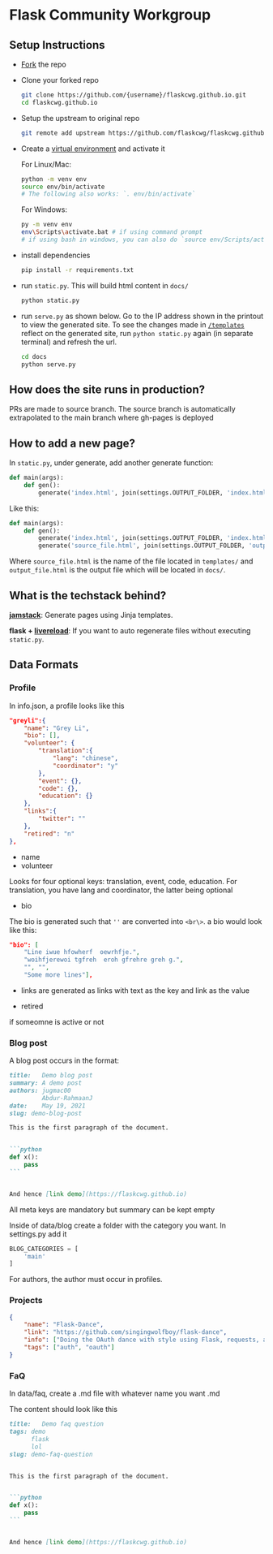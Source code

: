 # Flask Community Workgroup

## Setup Instructions

* [Fork](https://github.com/flaskcwg/flaskcwg.github.io/fork) the repo
* Clone your forked repo

    ```bash
    git clone https://github.com/{username}/flaskcwg.github.io.git
    cd flaskcwg.github.io
    ```

* Setup the upstream to original repo

    ```bash
    git remote add upstream https://github.com/flaskcwg/flaskcwg.github.io.git
    ```

* Create a [virtual environment](https://docs.python.org/3/tutorial/venv.html) and activate it

    For Linux/Mac:

    ```bash
    python -m venv env
    source env/bin/activate 
    # The following also works: `. env/bin/activate` 
    ```

    For Windows:

    ```bash
    py -m venv env
    env\Scripts\activate.bat # if using command prompt
    # if using bash in windows, you can also do `source env/Scripts/activate`
    ```

* install dependencies

    ```bash
    pip install -r requirements.txt
    ```

* run `static.py`. This will build html content in `docs/`

    ```bash
    python static.py
    ```

* run `serve.py` as shown below. Go to the IP address shown in the printout to view the generated site. To see the changes made in [`/templates`](/templates) reflect on the generated site, run `python static.py` again (in separate terminal) and refresh the url.

    ```bash
    cd docs
    python serve.py
    ```

## How does the site runs in production?

PRs are made to source branch. The source branch is automatically extrapolated to the main branch where gh-pages is deployed

## How to add a new page?

In `static.py`, under generate, add another generate function:

```python
def main(args):
    def gen():
        generate('index.html', join(settings.OUTPUT_FOLDER, 'index.html'), **context)
```

Like this:

```python
def main(args):
    def gen():
        generate('index.html', join(settings.OUTPUT_FOLDER, 'index.html'), **context)
        generate('source_file.html', join(settings.OUTPUT_FOLDER, 'output_file.html'), **context)
```

Where `source_file.html` is the name of the file located in `templates/` and `output_file.html` is the output file which will be located in `docs/`.

## What is the techstack behind?

**[jamstack](https://pypi.org/project/jamstack)**: Generate pages using Jinja templates.

**flask + [livereload](https://pypi.org/project/livereload/)**: If you want to auto regenerate files without executing `static.py`.


## Data Formats


### Profile

In info.json, a profile looks like this

```json
"greyli":{
    "name": "Grey Li",
    "bio": [],
    "volunteer": {
        "translation":{
            "lang": "chinese",
            "coordinator": "y"
        },
        "event": {},
        "code": {},
        "education": {}
    },
    "links":{
        "twitter": ""
    },
    "retired": "n"
},
```


- name
- volunteer

Looks for four optional keys: translation, event, code, education.
For translation, you have lang and coordinator, the latter being optional

- bio

The bio is generated such that `''` are converted into `<br\>`. a bio would look like this:


```json
"bio": [
    "Line iwue hfowherf  oewrhfje.", 
    "woihfjerewoi tgfreh  eroh gfrehre greh g.", 
    "", "",
    "Some more lines"],
```

- links are generated as links with text as the key and link as the value

- retired

if someomne is active or not

### Blog post

A blog post occurs in the format:

`````md
title:   Demo blog post
summary: A demo post
authors: jugmac00
         Abdur-RahmaanJ
date:    May 19, 2021
slug: demo-blog-post

This is the first paragraph of the document.


```python
def x():
    pass
```


And hence [link demo](https://flaskcwg.github.io)
``````

All meta keys are mandatory but summary can be kept empty

Inside of data/blog create a folder with the category you want. In settings.py add it

```python
BLOG_CATEGORIES = [
    'main'
]
```

For authors, the author must occur in profiles.

### Projects

```json
{
    "name": "Flask-Dance",
    "link": "https://github.com/singingwolfboy/flask-dance",
    "info": ["Doing the OAuth dance with style using Flask, requests, and oauthlib."],
    "tags": ["auth", "oauth"]
}
```

### FaQ

In data/faq, create a .md file with whatever name you want .md

The content should look like this


`````md
title:   Demo faq question
tags: demo
      flask
      lol
slug: demo-faq-question


This is the first paragraph of the document.


```python
def x():
    pass
```


And hence [link demo](https://flaskcwg.github.io)
`````
